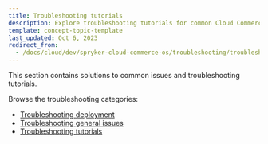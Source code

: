 ```yaml
---
title: Troubleshooting tutorials
description: Explore troubleshooting tutorials for common Cloud Commerce OS issues, including deployment failures, authentication errors, and service restarts for Yves or Zed.
template: concept-topic-template
last_updated: Oct 6, 2023
redirect_from:
  - /docs/cloud/dev/spryker-cloud-commerce-os/troubleshooting/troubleshooting.html
---
```


This section contains solutions to common issues and troubleshooting tutorials.

Browse the troubleshooting categories:

* [Troubleshooting deployment](/docs/ca/dev/troubleshooting/troubleshooting-deployment-issues/troubleshooting-deployment-issues.html)
* [Troubleshooting general issues](/docs/ca/dev/troubleshooting/troubleshooting-general-issues/troubleshooting-general-issues.html)
* [Troubleshooting tutorials](/docs/ca/dev/troubleshooting/troubleshooting-tutorials/troubleshooting-tutorials.html)
